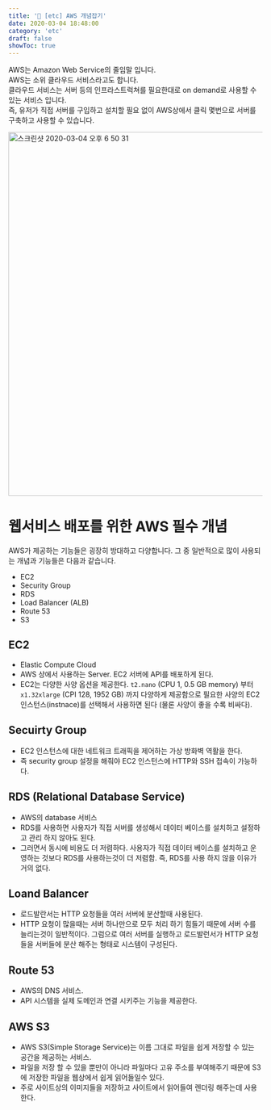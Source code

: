 ```yaml
---
title: '🚥 [etc] AWS 개념잡기'
date: 2020-03-04 18:48:00
category: 'etc'
draft: false
showToc: true
---
```


AWS는 Amazon Web Service의 줄임말 입니다.   
AWS는 소위 클라우드 서비스라고도 합니다.   
클라우드 서비스는 서버 등의 인프라스트럭쳐를 필요한대로 on demand로 사용할 수 있는 서비스 입니다.   
즉, 유저가 직접 서버를 구입하고 설치할 필요 없이 AWS상에서 클릭 몇번으로 서버를 구축하고 사용할 수 있습니다.

<img width="721" alt="스크린샷 2020-03-04 오후 6 50 31" src="https://user-images.githubusercontent.com/55340876/75866841-081d8f80-5e49-11ea-9e51-d3603003076a.png">


# 웹서비스 배포를 위한 AWS 필수 개념
AWS가 제공하는 기능들은 굉장히 방대하고 다양합니다. 그 중 일반적으로 많이 사용되는 개념과 기능들은 다음과 같습니다.

- EC2
- Security Group
- RDS
- Load Balancer (ALB)
- Route 53
- S3

## EC2
- Elastic Compute Cloud
- AWS 상에서 사용하는 Server. EC2 서버에 API를 배포하게 된다.
- EC2는 다양한 사양 옵션을 제공한다. ``t2.nano`` (CPU 1, 0.5 GB memory) 부터 ``x1.32xlarge`` (CPI 128, 1952 GB) 까지 다양하게 제공함으로 필요한 사양의 EC2 인스턴스(instnace)를 선택해서 사용하면 된다 (물론 사양이 좋을 수록 비싸다).

## Secuirty Group
- EC2 인스턴스에 대한 네트워크 트래픽을 제어하는 가상 방화벽 역활을 한다.
- 즉 security group 설정을 해줘야 EC2 인스턴스에 HTTP와 SSH 접속이 가능하다.

## RDS (Relational Database Service)
- AWS의 database 서비스
- RDS를 사용하면 사용자가 직접 서버를 생성해서 데이터 베이스를 설치하고 설정하고 관리 하지 않아도 된다.
- 그러면서 동시에 비용도 더 저렴하다. 사용자가 직접 데이터 베이스를 설치하고 운영하는 것보다 RDS를 사용하는것이 더 저렴함. 즉, RDS를 사용 하지 않을 이유가 거의 없다.

## Loand Balancer
- 로드발란서는 HTTP 요청들을 여러 서버에 분산할때 사용된다.
- HTTP 요청이 많을때는 서버 하나만으로 모두 처리 하기 힘들기 때문에 서버 수를 늘리는것이 일반적이다. 그럼으로 여러 서버를 실행하고 로드발런서가 HTTP 요청들을 서버들에 분산 해주는 형태로 시스템이 구성된다.

## Route 53
- AWS의 DNS 서비스.
- API 시스템을 실제 도메인과 연결 시키주는 기능을 제공한다.

## AWS S3
- AWS S3(Simple Storage Service)는 이름 그대로 파일을 쉽게 저장할 수 있는 공간을 제공하는 서비스.
- 파일을 저장 할 수 있을 뿐만이 아니라 파일마다 고유 주소를 부여해주기 때문에 S3에 저장한 파일을 웹상에서 쉽게 읽어들일수 있다.
- 주로 사이트상의 이미지들을 저장하고 사이트에서 읽어들여 렌더링 해주는데 사용한다.